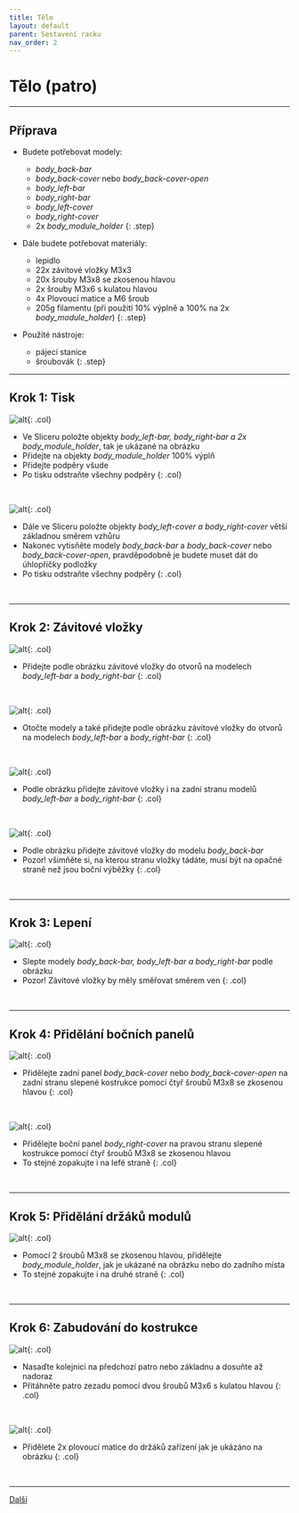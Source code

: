 ```yaml
---
title: Tělo
layout: default
parent: Sestavení racku
nav_order: 2
---
```


# Tělo (patro)

---

## **Příprava**

- Budete potřebovat modely:
    - *body_back-bar*
    - *body_back-cover* nebo *body_back-cover-open*
    - *body_left-bar*
    - *body_right-bar*
    - *body_left-cover*
    - *body_right-cover*
    - 2x *body_module_holder*
{: .step}

- Dále budete potřebovat materiály:
  - lepidlo
  - 22x závitové vložky M3x3
  - 20x šrouby M3x8 se zkosenou hlavou
  - 2x šrouby M3x6 s kulatou hlavou
  - 4x Plovoucí matice a M6 šroub
  - 205g filamentu (při použití 10% výplně a 100% na 2x *body_module_holder*)
{: .step}

- Použité nástroje:
  - pájecí stanice
  - šroubovák
{: .step}

---

## **Krok 1:** Tisk
![alt](/images/body_print1.png){: .col}
- Ve Sliceru položte objekty *body_left-bar, body_right-bar a 2x body_module_holder*, tak je ukázané na obrázku
- Přidejte na objekty *body_module_holder* 100% výplň
- Přidejte podpěry všude
- Po tisku odstraňte všechny podpěry
{: .col}
<br style="clear: left;" />

![alt](/images/body_print2.png){: .col}
- Dále ve Sliceru položte objekty *body_left-cover a body_right-cover* větší základnou směrem vzhůru
- Nakonec vytisňěte modely *body_back-bar* a *body_back-cover* nebo *body_back-cover-open*, pravděpodobně je budete muset dát do úhlopříčky podložky
- Po tisku odstraňte všechny podpěry
{: .col}
<br style="clear: left;" />

---

## **Krok 2:** Závitové vložky

![alt](/images/P1470396.JPG){: .col}
- Přidejte podle obrázku závitové vložky do otvorů na modelech *body_left-bar* a *body_right-bar*
{: .col}
<br style="clear: left;" />

![alt](/images/P1470400.JPG){: .col}
- Otočte modely a také přidejte podle obrázku závitové vložky do otvorů na modelech *body_left-bar* a *body_right-bar*
{: .col}
<br style="clear: left;" />

![alt](/images/P1470404.JPG){: .col}
- Podle obrázku přidejte závitové vložky i na zadní stranu modelů *body_left-bar* a *body_right-bar*
{: .col}
<br style="clear: left;" />

![alt](/images/P1470406.JPG){: .col}
- Podle obrázku přidejte závitové vložky do modelu *body_back-bar*
- Pozor! všimňěte si, na kterou stranu vložky tádáte, musí být na opačné straně než jsou boční výběžky
{: .col}
<br style="clear: left;" />

---

## **Krok 3:** Lepení

![alt](/images/P1470411.JPG){: .col}
- Slepte modely *body_back-bar, body_left-bar a body_right-bar* podle obrázku
- Pozor! Závitové vložky by měly směřovat směrem ven
{: .col}
<br style="clear: left;" />

---

## **Krok 4:** Přidělání bočních panelů

![alt](/images/P1470412.JPG){: .col}
- Přidělejte zadní panel *body_back-cover* nebo *body_back-cover-open* na zadní stranu slepené kostrukce pomocí čtyř šroubů M3x8 se zkosenou hlavou
{: .col}
<br style="clear: left;" />

![alt](/images/P1470414.JPG){: .col}
- Přidělejte boční panel *body_right-cover* na pravou stranu slepené kostrukce pomocí čtyř šroubů M3x8 se zkosenou hlavou
- To stejné zopakujte i na lefé straně
{: .col}
<br style="clear: left;" />

---

## **Krok 5:** Přidělání držáků modulů
![alt](/images/P1470416.JPG){: .col}
- Pomocí 2 šroubů M3x8 se zkosenou hlavou, přidělejte *body_module_holder*, jak je ukázané na obrázku nebo do zadního místa
- To stejné zopakujte i na druhé straně
{: .col}
<br style="clear: left;" />

---

## **Krok 6:** Zabudování do kostrukce
![alt](/images/P1470418.JPG){: .col}
- Nasaďte kolejnici na předchozí patro nebo základnu a dosuňte až nadoraz
- Přitáhněte patro zezadu pomocí dvou šroubů M3x6 s kulatou hlavou
{: .col}
<br style="clear: left;" />

![alt](/images/P1470420.JPG){: .col}
- Přidělete 2x plovoucí matice do držáků zařízení jak je ukázáno na obrázku
{: .col}
<br style="clear: left;" />

---

[Další](../strecha)